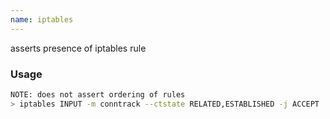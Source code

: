 ```yaml
---
name: iptables
---
```

asserts presence of iptables rule


### Usage

```bash
NOTE: does not assert ordering of rules
> iptables INPUT -m conntrack --ctstate RELATED,ESTABLISHED -j ACCEPT
```
